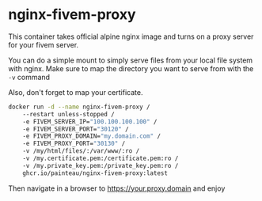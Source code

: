 # nginx-fivem-proxy

This container takes official alpine nginx image and turns on a proxy server for your fivem server.

You can do a simple mount to simply serve files from your local
file system with nginx.  Make sure to map the directory you want to serve from with the
`-v` command

Also, don't forget to map your certificate.

```bash
docker run -d --name nginx-fivem-proxy /
	--restart unless-stopped /
	-e FIVEM_SERVER_IP="100.100.100.100" /
	-e FIVEM_SERVER_PORT="30120" /
	-e FIVEM_PROXY_DOMAIN="my.domain.com" /
	-e FIVEM_PROXY_PORT="30130" /
	-v /my/html/files/:/var/www/:ro /
	-v /my.certificate.pem:/certificate.pem:ro /
	-v /my.private_key.pem:/private_key.pem:ro /
	ghcr.io/painteau/nginx-fivem-proxy:latest
```

Then navigate in a browser to https://your.proxy.domain and enjoy
